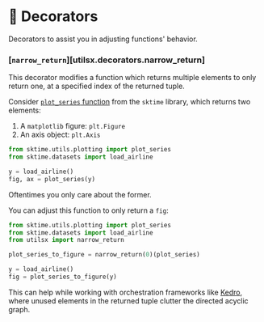 # 🎨 Decorators

Decorators to assist you in adjusting functions' behavior.

### [`narrow_return`][utilsx.decorators.narrow_return]

This decorator modifies a function which returns multiple elements
to only return one, at a specified index of the returned tuple.

Consider [`plot_series` function](https://www.sktime.net/en/latest/api_reference/auto_generated/sktime.utils.plotting.plot_series.html)
from the `sktime` library, which returns two elements:

1. A `matplotlib` figure: `plt.Figure`
1. An axis object: `plt.Axis`

```py title="original_workflow.py"
from sktime.utils.plotting import plot_series
from sktime.datasets import load_airline

y = load_airline()
fig, ax = plot_series(y)
```

Oftentimes you only care about the former.

You can adjust this function to only return a `fig`:

```py title="narrow_return.py" hl_lines="3 5 8"
from sktime.utils.plotting import plot_series
from sktime.datasets import load_airline
from utilsx import narrow_return

plot_series_to_figure = narrow_return(0)(plot_series)

y = load_airline()
fig = plot_series_to_figure(y)
```

This can help while working with orchestration frameworks
like [Kedro](`https://docs.kedro.org/en/stable/`), where unused elements in the returned tuple
clutter the directed acyclic graph.
